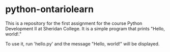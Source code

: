 # python-ontariolearn
 This is a repository for the first assignment for the course Python Development II at Sheridan College.  It is a simple program that prints "Hello, world!."

 To use it, run 'hello.py' and the message "Hello, world!" will be displayed.
